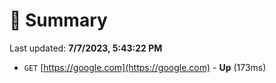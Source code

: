 # 📖 Summary
Last updated: **7/7/2023, 5:43:22 PM**

- `GET` [https://google.com](https://google.com) - **Up** (173ms)
